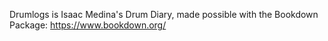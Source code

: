 Drumlogs is Isaac Medina's Drum Diary, made possible with the Bookdown Package: https://www.bookdown.org/ 
